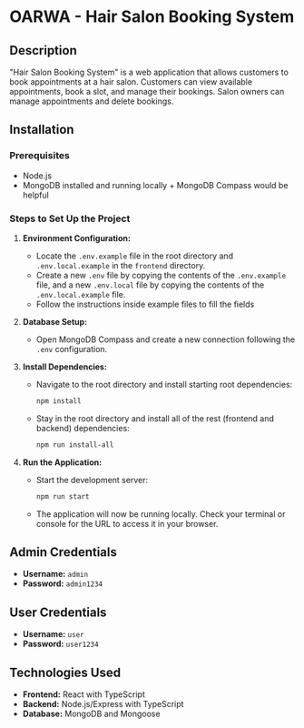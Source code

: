 # OARWA - Hair Salon Booking System

## Description
"Hair Salon Booking System" is a web application that allows customers to book appointments at a hair salon. Customers can view available appointments, book a slot, and manage their bookings. Salon owners can manage appointments and delete bookings.

## Installation

### Prerequisites
- Node.js
- MongoDB installed and running locally + MongoDB Compass would be helpful

### Steps to Set Up the Project
1. **Environment Configuration:**
   - Locate the `.env.example` file in the root directory and `.env.local.example` in the `frontend` directory.
   - Create a new `.env` file by copying the contents of the `.env.example` file, and a new `.env.local` file by copying the contents of the `.env.local.example` file.
   - Follow the instructions inside example files to fill the fields

2. **Database Setup:**
   - Open MongoDB Compass and create a new connection following the `.env` configuration.

3. **Install Dependencies:**
   - Navigate to the root directory and install starting root dependencies:
     ```bash
     npm install
     ```
   - Stay in the root directory and install all of the rest (frontend and backend) dependencies:
     ```bash
     npm run install-all
     ```

4. **Run the Application:**
    - Start the development server:
      ```bash
      npm run start
      ```
    - The application will now be running locally. Check your terminal or console for the URL to access it in your browser.


## Admin Credentials
- **Username:** `admin`
- **Password:** `admin1234`

## User Credentials
- **Username:** `user`
- **Password:** `user1234`

## Technologies Used
- **Frontend:** React with TypeScript
- **Backend:** Node.js/Express with TypeScript
- **Database:** MongoDB and Mongoose